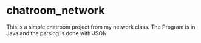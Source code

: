 # chatroom_network
This is a simple chatroom project from my network class. The Program is in Java and the parsing is done with JSON
